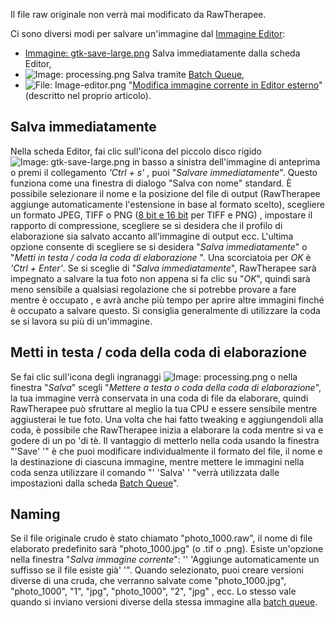 Il file raw originale non verrà mai modificato da RawTherapee.

Ci sono diversi modi per salvare un'immagine dal [Immagine
Editor](The_Image_Editor_Tab "wikilink"):

- [Immagine:
  gtk-save-large.png](Immagine:_gtk-save-large.png "wikilink") Salva
  immediatamente dalla scheda Editor,
- ![Image: processing.png](_processing.png "Image: processing.png")
  Salva tramite [Batch Queue](The_Batch_Queue "wikilink"),
- ![File: Image-editor.png](_Image-editor.png "File: Image-editor.png")
  "[Modifica immagine corrente in Editor
  esterno](Modifica_immagine_corrente_in_Editor_esterno "wikilink")"
  (descritto nel proprio articolo).

## Salva immediatamente

Nella scheda Editor, fai clic sull'icona del piccolo disco rigido
![Image:
gtk-save-large.png](_gtk-save-large.png "Image: gtk-save-large.png") in
basso a sinistra dell'immagine di anteprima o premi il collegamento
*'Ctrl + s'* , puoi "*Salvare immediatamente*". Questo funziona come una
finestra di dialogo "Salva con nome" standard. È possibile selezionare
il nome e la posizione del file di output (RawTherapee aggiunge
automaticamente l'estensione in base al formato scelto), scegliere un
formato JPEG, TIFF o PNG ([8 bit e 16 bit](8_bit_e_16_bit "wikilink")
per TIFF e PNG) , impostare il rapporto di compressione, scegliere se si
desidera che il profilo di elaborazione sia salvato accanto all'immagine
di output ecc. L'ultima opzione consente di scegliere se si desidera
"*Salva immediatamente*" o "*Metti in testa / coda la coda di
elaborazione* ". Una scorciatoia per *OK* è *'Ctrl + Enter'*. Se si
sceglie di "*Salva immediatamente*", RawTherapee sarà impegnato a
salvare la tua foto non appena si fa clic su "*OK*", quindi sarà meno
sensibile a qualsiasi regolazione che si potrebbe provare a fare mentre
è occupato , e avrà anche più tempo per aprire altre immagini finché è
occupato a salvare questo. Si consiglia generalmente di utilizzare la
coda se si lavora su più di un'immagine.

## Metti in testa / coda della coda di elaborazione

Se fai clic sull'icona degli ingranaggi ![Image:
processing.png](_processing.png "Image: processing.png") o nella
finestra "*Salva*" scegli "*Mettere a testa o coda della coda di
elaborazione*", la tua immagine verrà conservata in una coda di file da
elaborare, quindi RawTherapee può sfruttare al meglio la tua CPU e
essere sensibile mentre aggiusterai le tue foto. Una volta che hai fatto
tweaking e aggiungendoli alla coda, è possibile che RawTherapee inizia a
elaborare la coda mentre si va e godere di un po 'di tè. Il vantaggio di
metterlo nella coda usando la finestra "'Save' '" è che puoi modificare
individualmente il formato del file, il nome e la destinazione di
ciascuna immagine, mentre mettere le immagini nella coda senza
utilizzare il comando "' 'Salva' ' "verrà utilizzata dalle impostazioni
dalla scheda [Batch Queue](The_Batch_Queue "wikilink")".

## Naming

Se il file originale crudo è stato chiamato "photo_1000.raw", il nome di
file elaborato predefinito sarà "photo_1000.jpg" (o .tif o .png). Esiste
un'opzione nella finestra "*Salva immagine corrente*": '' 'Aggiunge
automaticamente un suffisso se il file esiste già' '". Quando
selezionato, puoi creare versioni diverse di una cruda, che verranno
salvate come "photo_1000.jpg", "photo_1000", "1", "jpg", "photo_1000",
"2", "jpg" , ecc. Lo stesso vale quando si inviano versioni diverse
della stessa immagine alla [batch queue](The_Batch_Queue "wikilink").